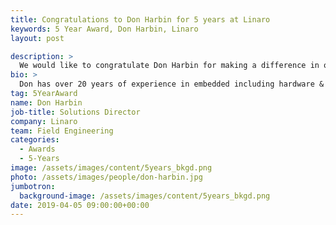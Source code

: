 ```yaml
---
title: Congratulations to Don Harbin for 5 years at Linaro
keywords: 5 Year Award, Don Harbin, Linaro
layout: post

description: >
  We would like to congratulate Don Harbin for making a difference in open source at Linaro for 5 years.
bio: >
  Don has over 20 years of experience in embedded including hardware & software development, systems, and technical management. During this time, Don worked for Motorola, Intel, and MontaVista, with the last 10+ years being focused on the technical management of Linux-based teams.
tag: 5YearAward
name: Don Harbin
job-title: Solutions Director
company: Linaro
team: Field Engineering
categories:
  - Awards
  - 5-Years
image: /assets/images/content/5years_bkgd.png
photo: /assets/images/people/don-harbin.jpg
jumbotron:
  background-image: /assets/images/content/5years_bkgd.png
date: 2019-04-05 09:00:00+00:00
---
```

